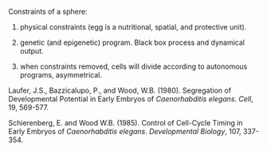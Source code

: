 Constraints of a sphere:

1) physical constraints (egg is a nutritional, spatial, and protective unit).

2) genetic (and epigenetic) program. Black box process and dynamical output.

3) when constraints removed, cells will divide according to autonomous programs, asymmetrical.

Laufer, J.S., Bazzicalupo, P., and Wood, W.B. (1980). Segregation of Developmental Potential in Early Embryos of _Caenorhabditis elegans_. _Cell_, 19, 569-577.

Schierenberg, E. and Wood W.B. (1985). Control of Cell-Cycle Timing in Early Embryos of _Caenorhabditis elegans_. _Developmental Biology_, 107, 337-354. 
